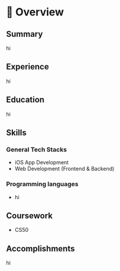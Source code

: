 # 📖 Overview

## Summary
hi

## Experience

hi 

## Education

hi

## Skills

### General Tech Stacks
- iOS App Development
- Web Development (Frontend & Backend)

### Programming languages
- hi

## Coursework
- CS50

## Accomplishments

hi